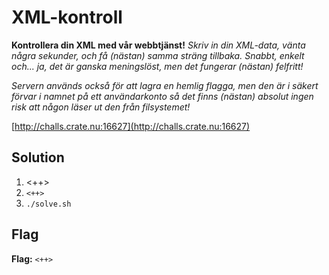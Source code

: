 # XML-kontroll
**Kontrollera din XML med vår webbtjänst!**
*Skriv in din XML-data, vänta några sekunder, och få (nästan) samma sträng tillbaka. Snabbt, enkelt och... ja, det är ganska meningslöst, men det fungerar (nästan) felfritt!*

*Servern används också för att lagra en hemlig flagga, men den är i säkert förvar i namnet på ett användarkonto så det finns (nästan) absolut ingen risk att någon läser ut den från filsystemet!*

[http://challs.crate.nu:16627](http://challs.crate.nu:16627)

## Solution
1. <++>
2. `<++>`
3. `./solve.sh`


## Flag
**Flag:** `<++>`
